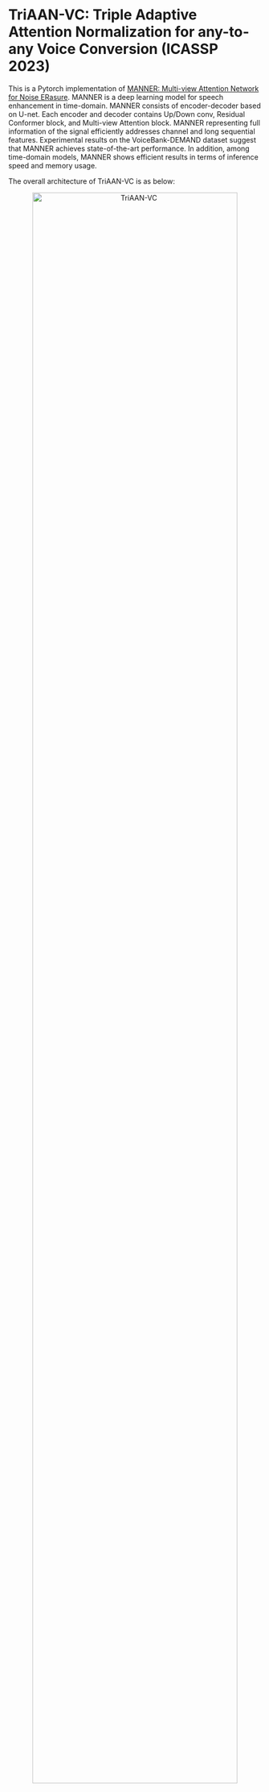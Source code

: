 # TriAAN-VC: Triple Adaptive Attention Normalization for any-to-any Voice Conversion (ICASSP 2023)

This is a Pytorch implementation of [MANNER: Multi-view Attention Network for Noise ERasure](https://arxiv.org/abs/2203.02181). MANNER is a deep learning model for speech enhancement in time-domain. MANNER consists of encoder-decoder based on U-net. Each encoder and decoder contains Up/Down conv, Residual Conformer block, and Multi-view Attention block. MANNER representing full information of the signal efficiently addresses channel and long sequential features. Experimental results on the VoiceBank-DEMAND dataset suggest that MANNER achieves state-of-the-art performance. In addition, among time-domain models, MANNER shows efficient results in terms of inference speed and memory usage.

The overall architecture of TriAAN-VC is as below:

<p align="center">
	<img src="./img/triaan_vc.png" alt="TriAAN-VC" width="90%" height="90%"/>
</p>

# Installation & Enviornment

The OS, Python, and PyTorch version are as below (You can also use other versions.):
- Windows
- Linux
- python == 3.8
- pytorch == 1.9.1
- torchaudio == 0.9.1

You can install requirements through git and requirements.txt except for pytorch and torchaudio.
```C
git clone https://github.com/winddori2002/TriAAN-VC.git
cd TriAAN-VC
pip install -r requirements.txt
```

# Prepare for usage

## 1. Prepare dataset

We use the VCTK dataset consisting of 110 speakers with 400 utterances per speaker.

- The dataset can be downloaded [here](https://datashare.ed.ac.uk/handle/10283/3443).
- We divide the dataset depending on seen-to-seen and unseen-to-unseen scenarios for evaluation.

## 2. Prepare pre-trained vocoder and feature extractor

We use the pre-trained ParallelWaveGAN as vocoder and CPC extractor as feature extractor. You can use the pre-trained weights in this repository. The vocoder is trained on the VCTK dataset and CPC extractor is trained on the LibriSpeech dataset.

- This repository provides pre-trained ParallelWaveGAN provided by [here](https://github.com/Wendison/VQMIVC) and CPC extractor provided by [here](https://github.com/facebookresearch/CPC_audio).
- Or you can train [ParallelWaveGAN](https://github.com/kan-bayashi/ParallelWaveGAN) and [CPC](https://github.com/facebookresearch/CPC_audio).

## 2. Downsample

The sample rate of the dataset is 48kHz.

For a fair comparison, we downsample the audio files from 48kHz to 16kHz.

- To downsample the audio, run the following code and edit the directories.

```
python downsampling.py
```
  
- In the ```downsampleing.py``` script, you should change the contents as follows.
  
```
downsample_rate  = 16000
clean_train_path = 'The original clean trainset path'
noisy_train_path = 'The original noisy trainset path'
clean_test_path  = 'The original clean testset path'
noisy_test_path  = 'The original noisy testset path'
resample_path    = 'Resampled path'
```
  
## 3. Make data path files

We make json file consisting of the audio path for loading data efficiently. Train (clean, noisy) and 
Test (clean, noisy): four json files need to be generated for training. 

The json files will be generated in ```./data_path```.

Notice that the data is downsampled.

- To make json file, run the following code and edit the directories.

```
python make_datapath.py
```

- In the ```make_datapath.py```, you should change the contents as follows.

```
clean_train_path = 'The resampled clean trainset path'
noisy_train_path = 'The resampled noisy trainset path'
clean_test_path  = 'The resampled clean testset path'
noisy_test_path  = 'The resampled noisy testset path'
```

# How to use

## 1. Train

### Training with default settings

You can train MANNER with the default setting by running the following code.

```
python main.py train --aug True --aug_type tempo
```

### Training with other arguments
If you want to edit model settings, you can run the following code with other arguments. 

In ```config.py```, you can find other arguments, such as batch size, epoch, and so on.

```
python main.py train --hidden 60 --depth 4 --growth 2 --kernel_size 8 --stride 4 --segment_len 64 --aug True --aug_type tempo

MANNER arguments:
  --in_channels : initial in channel size (default:1)
  --out_channels: initial out channel size (default:1)
  --hidden      : channel size to expand (default:60)
  --depth       : number of layers for encoder and decoder (default:4)
  --kernel_size : kernel size for UP/DOWN conv (default:8)
  --stride      : stride for UP/DOWN conv (default:4)
  --growth      : channel expansion ration (default:2)
  --head        : number of head for global attention (default:1)
  --segment_len : chunk size for overlapped chunking in a dual-path processing (default:64)
  
Setting arguments:
  --sample_rate: sample_rate (default:16000)
  --segment    : segment the audio signal with seconds (default:4)
  --set_stride : Overlapped seconds when segment the signal (default:1)
  
Augmentation arguments:
  --aug     : True/False 
  --aug_type: augmentation type (tempo, speed, shift available. only shift available on Windows.)
```

### Training with logging

The logs are uploaded on [neptune.ai](https://neptune.ai/)
```
python main.py train --logging True --logging_cut -1

Logging arguments:
  --logging    : True/False
  --logging_cut: log after epochs when the epoch is bigger than logging_cut
```

## 2. evaluation

After training, you can evaluate the model in terms of PESQ and STOI by running the code below.
You need to keep the model arguments in the training phase.
```
python main.py test --save_enhanced True --enhanced_path []

evaluation arguments:
  --save_enhanced: saving enhanced audio file
  --enhanced_path: enhanced file directory
```

If you want to evaluate with all measures (PESQ, STOI, CSIG, CBAK, COVL), run the following code.
```
python eval_measure.py

clean_path    = 'test clean path'
enhanced_path = 'enhanced path'
```


## 3. Pretrained weights

The pretrained weights of MANNER is uploaded on the github release [here](https://github.com/winddori2002/MANNER/releases/tag/v1.0)


## 4. MANNER small

For MANNER (small), it is necessary to change the code in ```./model.py``` since it has a different structure from MANNER (base). The code for MANNER (small) is commented below the line for MANNER in  ```./model.py```.

## 5. Custom enhancement

For custom enhancement, you can estimate enhanced speech by running code with ```custom_enhance.py```. 
The codes include input data processing (downsample from 48 kHz to 16 kHz).
```
python custom_enhance.py

enhance arguments:
  --device: Cuda device or CPU
  --noisy_path: Path (folder) which contains noisy wav files
  --model_name: Model version (small, base, large) - you can use one of them
```


## 6. Enhanced samples

We provide randomly selected audio sample pairs in ```./samples```.  Each pair is composed of enhanced speech and noisy speech. We tried to choose some pairs containing more noises.

# Experimental Results

The experimental results are from the provided pre-trained weights, and the results can be slightly different from the paper.
We divide versions into "VCTK Split" and "VCTK All". "VCTK Split" indicates the pre-trained weight with dataset split as in the paper.
"VCTK All" means the pre-trained weight using all VCTK dataset. \# uttr indicates the number of target utterances used for conversion.


Below, the results are summarized with the "TriAAN-VC-Split". Each score is the average of seen-to-seen and unseen-to-unseen scenarios.

|Model|Pre-trained Ver.|\# uttr|WER AVG (\%)|CER AVG (\%)|SV AVG (\%)|
|:---|:---:|:---:|:---:|:---:|:---:|
|TriAAN-VC-Mel|VCTK Split|1|27.61|14.78|89.42|
|TriAAN-VC-Mel|VCTK Split|3|22.86|12.15|95.92|
|TriAAN-VC-CPC|VCTK Split|1|21.50|11.24|92.33|
|TriAAN-VC-CPC|VCTK Split|3|17.42|8.86|97.75|

Below, the results are summarized with the "TriAAN-VC-All". Since the model was trained on the whole VCTK dataset regardless of split setting, the score is only about seen-to-seen scenarios.

|Model|Pre-trained Ver.|\# uttr|WER AVG (\%)|CER AVG (\%)|SV AVG (\%)|
|:---|:---:|:---:|:---:|:---:|:---:|
|TriAAN-VC-Mel|VCTK All|1||||
|TriAAN-VC-Mel|VCTK All|3||||
|TriAAN-VC-CPC|VCTK All|1||||
|TriAAN-VC-CPC|VCTK All|3||||

## Citation

```
@inproceedings{park2022manner,
  title={MANNER: Multi-View Attention Network For Noise Erasure},
  author={Park, Hyun Joon and Kang, Byung Ha and Shin, Wooseok and Kim, Jin Sob and Han, Sung Won},
  booktitle={ICASSP 2022-2022 IEEE International Conference on Acoustics, Speech and Signal Processing (ICASSP)},
  pages={7842--7846},
  year={2022},
  organization={IEEE}
}
```

## License

This repository is released under the MIT license.

The file ```src/dataset.py``` was adapted from the [facebookresearch/denoiser](https://github.com/facebookresearch/denoiser), released under the CC-BY-NC 4.0. license. We modified the speaker selection in the dataset. The ```src/metrics.py``` was adapted from the [facebookresearch/denoiser](https://github.com/facebookresearch/denoiser) and [santi-pdp/segan_pytorch](https://github.com/santi-pdp/segan_pytorch), where latter was released under the MIT license. The ```src/stft_loss.py``` was adapted from the [facebookresearch/denoiser](https://github.com/facebookresearch/denoiser) and [kan-bayashi/ParallelWaveGAN](https://github.com/kan-bayashi/ParallelWaveGAN), where latter was released under the MIT license.
